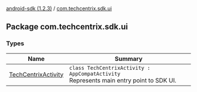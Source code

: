 [android-sdk (1.2.3)](../index.md) / [com.techcentrix.sdk.ui](./index.md)

## Package com.techcentrix.sdk.ui

### Types

| Name | Summary |
|---|---|
| [TechCentrixActivity](-tech-centrix-activity/index.md) | `class TechCentrixActivity : AppCompatActivity`<br>Represents main entry point to SDK UI. |
